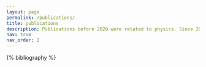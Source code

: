 ```yaml
---
layout: page
permalink: /publications/
title: publications
description: Publications before 2020 were related to physics. Since 2021, they have been primarily on neuroscience.
nav: true
nav_order: 2
---
```


<!-- _pages/publications.md -->
<div class="publications">

{% bibliography %}

</div>
